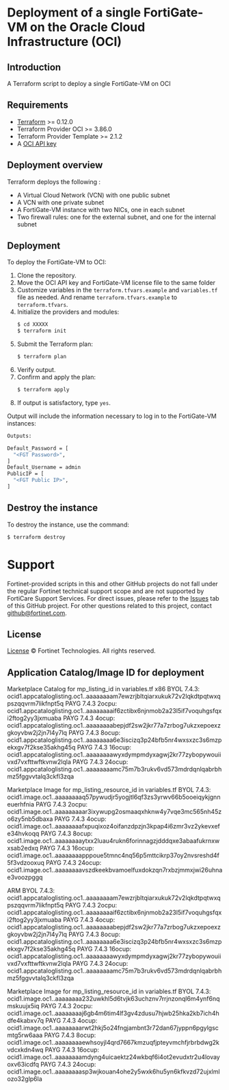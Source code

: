 # Deployment of a single FortiGate-VM on the Oracle Cloud Infrastructure (OCI)
## Introduction
A Terraform script to deploy a single FortiGate-VM on OCI

## Requirements
* [Terraform](https://learn.hashicorp.com/terraform/getting-started/install.html) >= 0.12.0
* Terraform Provider OCI >= 3.86.0
* Terraform Provider Template >= 2.1.2
* A [OCI API key](https://docs.cloud.oracle.com/en-us/iaas/Content/API/Concepts/apisigningkey.htm)

## Deployment overview
Terraform deploys the following :
   - A Virtual Cloud Network (VCN) with one public subnet
   - A VCN with one private subnet
   - A FortiGate-VM instance with two NICs, one in each subnet
   - Two firewall rules: one for the external subnet, and one for the internal subnet

## Deployment
To deploy the FortiGate-VM to OCI:
1. Clone the repository.
2. Move the OCI API key and FortiGate-VM license file to the same folder
3. Customize variables in the `terraform.tfvars.example` and `variables.tf` file as needed.  And rename `terraform.tfvars.example` to `terraform.tfvars`.
5. Initialize the providers and modules:
   ```sh
   $ cd XXXXX
   $ terraform init
    ```
5. Submit the Terraform plan:
   ```sh
   $ terraform plan
   ```
6. Verify output.
7. Confirm and apply the plan:
   ```sh
   $ terraform apply
   ```
8. If output is satisfactory, type `yes`.

Output will include the information necessary to log in to the FortiGate-VM instances:
```sh
Outputs:

Default_Password = [
  "<FGT Password>",
]
Default_Username = admin
PublicIP = [
  "<FGT Public IP>",
]

```

## Destroy the instance
To destroy the instance, use the command:
```sh
$ terraform destroy
```

# Support
Fortinet-provided scripts in this and other GitHub projects do not fall under the regular Fortinet technical support scope and are not supported by FortiCare Support Services.
For direct issues, please refer to the [Issues](https://github.com/fortinet/fortigate-terraform-deploy/issues) tab of this GitHub project.
For other questions related to this project, contact [github@fortinet.com](mailto:github@fortinet.com).

## License
[License](https://github.com/fortinet/fortigate-terraform-deploy/blob/master/LICENSE) © Fortinet Technologies. All rights reserved.


## Application Catalog/Image ID for deployment
Marketplace Catalog for mp_listing_id in variables.tf
x86
BYOL 7.4.3: ocid1.appcataloglisting.oc1..aaaaaaaam7ewzrjbltqiarxukuk72v2lqkdtpqtwxqpszqqvrm7likfnpt5q
PAYG 7.4.3 2ocpu:  ocid1.appcataloglisting.oc1..aaaaaaaaif6zctibx6njnmob2a23l5if7voquhgsfqxi2ftog2yy3jxmuaba
PAYG 7.4.3 4ocup:  ocid1.appcataloglisting.oc1..aaaaaaaabepjdf2sw2jkr77a7zrbog7ukzxepoexzgkoyvbw2j2jn7l4y7lq
PAYG 7.4.3 8ocup: ocid1.appcataloglisting.oc1..aaaaaaaa6e3iscizq3p24bfb5nr4wxsxzc3s6mzpekxgv7f2kse35akhg45q
PAYG 7.4.3 16ocup:  ocid1.appcataloglisting.oc1..aaaaaaaawyxdympmdyxagwj2kr77zybopywouiivxd7vxfttwftkvnw2lqla
PAYG 7.4.3 24ocup:  ocid1.appcataloglisting.oc1..aaaaaaaamc75m7b3rukv6vd573mdrdqnlqabrbhmz5fggvvtalq3ckfl3zqa

Marketplace Image for mp_listing_resource_id in variables.tf
BYOL 7.4.3:  ocid1.image.oc1..aaaaaaaaq57pywudjr5yogjtl6qf3zs3yrwv66b5ooeiqykjgnneuerhfnia
PAYG 7.4.3 2ocpu:  ocid1.image.oc1..aaaaaaaaar3ixywupg2osmaaqxhknw4y7vqe3mc565nh45zo6zy5nb5dbaxa
PAYG 7.4.3 4ocup: ocid1.image.oc1..aaaaaaaafxpuqixoz4oifanzdpzjn3kpap4i6zmr3vz2ykevxefe34hvkoqq
PAYG 7.4.3 8ocup: ocid1.image.oc1..aaaaaaaaytxx2luau4rukn6forinnagzjdddqxe3abaafukrnxwxsab2edxq
PAYG 7.4.3 16ocup: ocid1.image.oc1..aaaaaaaapppoue5tmnc4nq56p5mttcikrp37oy2nvsreshd4f5f3vdzooxuq
PAYG 7.4.3 24ocup: ocid1.image.oc1..aaaaaaaavszdkeekbvamoelfuxdokzqn7rxbzjmmxjwi26uhnae3voozpggq


ARM
BYOL 7.4.3: ocid1.appcataloglisting.oc1..aaaaaaaam7ewzrjbltqiarxukuk72v2lqkdtpqtwxqpszqqvrm7likfnpt5q
PAYG 7.4.3 2ocpu:  ocid1.appcataloglisting.oc1..aaaaaaaaif6zctibx6njnmob2a23l5if7voquhgsfqxi2ftog2yy3jxmuaba
PAYG 7.4.3 4ocup:  ocid1.appcataloglisting.oc1..aaaaaaaabepjdf2sw2jkr77a7zrbog7ukzxepoexzgkoyvbw2j2jn7l4y7lq
PAYG 7.4.3 8ocup: ocid1.appcataloglisting.oc1..aaaaaaaa6e3iscizq3p24bfb5nr4wxsxzc3s6mzpekxgv7f2kse35akhg45q
PAYG 7.4.3 16ocup: ocid1.appcataloglisting.oc1..aaaaaaaawyxdympmdyxagwj2kr77zybopywouiivxd7vxfttwftkvnw2lqla
PAYG 7.4.3 24ocup: ocid1.appcataloglisting.oc1..aaaaaaaamc75m7b3rukv6vd573mdrdqnlqabrbhmz5fggvvtalq3ckfl3zqa

Marketplace Image for mp_listing_resource_id in variables.tf
BYOL 7.4.3:  ocid1.image.oc1..aaaaaaaa232uwkhl5d6tvjk63uchznv7rrjnzonql6m4ynf6nqmskuujx5iq
PAYG 7.4.3 2ocpu:  ocid1.image.oc1..aaaaaaaaj6gb4m6tim4lf3gv4zdusu7hjwb25hka2kb7ich4hdfe4kabxv7q
PAYG 7.4.3 4ocup:  ocid1.image.oc1..aaaaaaaarwt2hkj5o24fngjambnt3r72dan67jyppn6pgylgscmtg5rw6aaa
PAYG 7.4.3 8ocup: ocid1.image.oc1..aaaaaaaaewhsoyjl4qrd7667kmzuqfjpteyvmchfjrbrbdwg2kvdcxkdn4wq
PAYG 7.4.3 16ocup:  ocid1.image.oc1..aaaaaaaamdyng4uicaektz24wkbqf6i4ot2evudxtr2u4lovayoxv63icdfq
PAYG 7.4.3 24ocup: ocid1.image.oc1..aaaaaaaasp3wjkouan4ohe2y5wxk6hu5yn6kfkvzd72ujxlmlozo32glp6la
